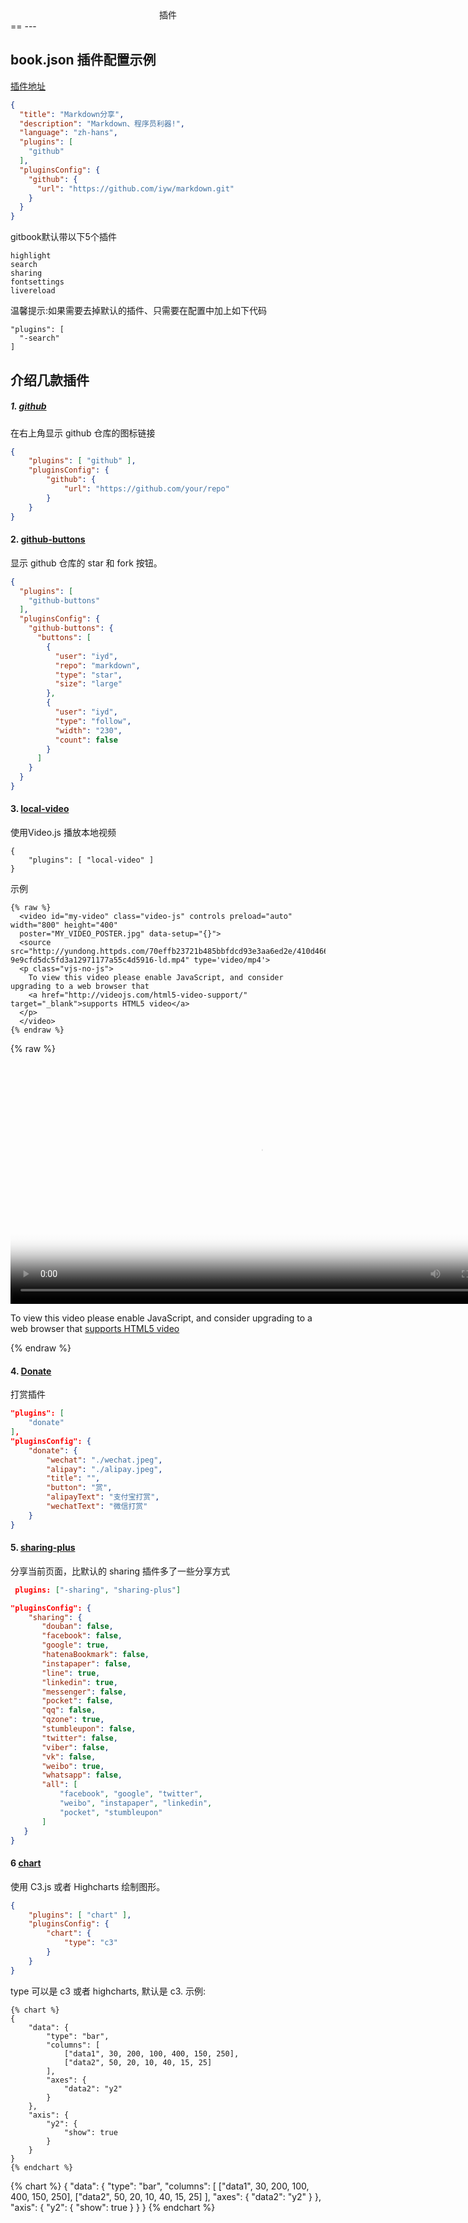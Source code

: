 <center>插件</center>
==
---

## book.json 插件配置示例
[插件地址](https://plugins.gitbook.com/)
```json
{
  "title": "Markdown分享",
  "description": "Markdown、程序员利器!",
  "language": "zh-hans",
  "plugins": [
    "github"
  ],
  "pluginsConfig": {
    "github": {
      "url": "https://github.com/iyw/markdown.git"
    }
  }
}

```

gitbook默认带以下5个插件
```
highlight
search
sharing
fontsettings
livereload
```
温馨提示:如果需要去掉默认的插件、只需要在配置中加上如下代码
```
"plugins": [
  "-search"
]
```

## 介绍几款插件
##### 1. [github](https://plugins.gitbook.com/plugin/github)
在右上角显示 github 仓库的图标链接
```json
{
    "plugins": [ "github" ],
    "pluginsConfig": {
        "github": {
            "url": "https://github.com/your/repo"
        }
    }
}
```

#### 2. [github-buttons](https://plugins.gitbook.com/plugin/github-buttons)
显示 github 仓库的 star 和 fork 按钮。
```json
{
  "plugins": [
    "github-buttons"
  ],
  "pluginsConfig": {
    "github-buttons": {
      "buttons": [
        {
          "user": "iyd",
          "repo": "markdown",
          "type": "star",
          "size": "large"
        }, 
        {
          "user": "iyd",
          "type": "follow",
          "width": "230",
          "count": false
        }
      ]
    }
  }
}
```
#### 3. [local-video](https://plugins.gitbook.com/plugin/local-video)
使用Video.js 播放本地视频
```
{
    "plugins": [ "local-video" ]
}
```
示例

```
{% raw %}
  <video id="my-video" class="video-js" controls preload="auto" width="800" height="400"
  poster="MY_VIDEO_POSTER.jpg" data-setup="{}">
  <source src="http://yundong.httpds.com/70effb23721b485bbfdcd93e3aa6ed2e/410d466451fa488c8e3f49fe75fb13be-9e9cfd5dc5fd3a12971177a55c4d5916-ld.mp4" type='video/mp4'>
  <p class="vjs-no-js">
    To view this video please enable JavaScript, and consider upgrading to a web browser that
    <a href="http://videojs.com/html5-video-support/" target="_blank">supports HTML5 video</a>
  </p>
  </video>
{% endraw %}
```
{% raw %}
  <video id="my-video" class="video-js" controls preload="auto" width="800" height="400"
  poster="MY_VIDEO_POSTER.jpg" data-setup="{}">
  <source src="http://yundong.httpds.com/70effb23721b485bbfdcd93e3aa6ed2e/410d466451fa488c8e3f49fe75fb13be-9e9cfd5dc5fd3a12971177a55c4d5916-ld.mp4" type='video/mp4'>
  <p class="vjs-no-js">
    To view this video please enable JavaScript, and consider upgrading to a web browser that
    <a href="http://videojs.com/html5-video-support/" target="_blank">supports HTML5 video</a>
  </p>
  </video>
{% endraw %}

#### 4. [Donate](https://plugins.gitbook.com/plugin/donate)
打赏插件
```json
"plugins": [
    "donate"
],
"pluginsConfig": {
    "donate": {
        "wechat": "./wechat.jpeg",
        "alipay": "./alipay.jpeg",
        "title": "",
        "button": "赏",
        "alipayText": "支付宝打赏",
        "wechatText": "微信打赏"
    }
}
```

#### 5. [sharing-plus](https://plugins.gitbook.com/plugin/sharing-plus)
分享当前页面，比默认的 sharing 插件多了一些分享方式
```json
 plugins: ["-sharing", "sharing-plus"]
```

```json
"pluginsConfig": {
    "sharing": {
       "douban": false,
       "facebook": false,
       "google": true,
       "hatenaBookmark": false,
       "instapaper": false,
       "line": true,
       "linkedin": true,
       "messenger": false,
       "pocket": false,
       "qq": false,
       "qzone": true,
       "stumbleupon": false,
       "twitter": false,
       "viber": false,
       "vk": false,
       "weibo": true,
       "whatsapp": false,
       "all": [
           "facebook", "google", "twitter",
           "weibo", "instapaper", "linkedin",
           "pocket", "stumbleupon"
       ]
   }
}
```

#### 6 [chart](https://plugins.gitbook.com/plugin/chart)
使用 C3.js 或者 Highcharts 绘制图形。
```json
{
    "plugins": [ "chart" ],
    "pluginsConfig": {
        "chart": {
            "type": "c3"
        }
    }
}
```
type 可以是 c3 或者 highcharts, 默认是 c3.
示例:
```
{% chart %}
{
    "data": {
        "type": "bar",
        "columns": [
            ["data1", 30, 200, 100, 400, 150, 250],
            ["data2", 50, 20, 10, 40, 15, 25]
        ],
        "axes": {
            "data2": "y2"
        }
    },
    "axis": {
        "y2": {
            "show": true
        }
    }
}
{% endchart %}
```
{% chart %}
{
    "data": {
        "type": "bar",
        "columns": [
            ["data1", 30, 200, 100, 400, 150, 250],
            ["data2", 50, 20, 10, 40, 15, 25]
        ],
        "axes": {
            "data2": "y2"
        }
    },
    "axis": {
        "y2": {
            "show": true
        }
    }
}
{% endchart %}